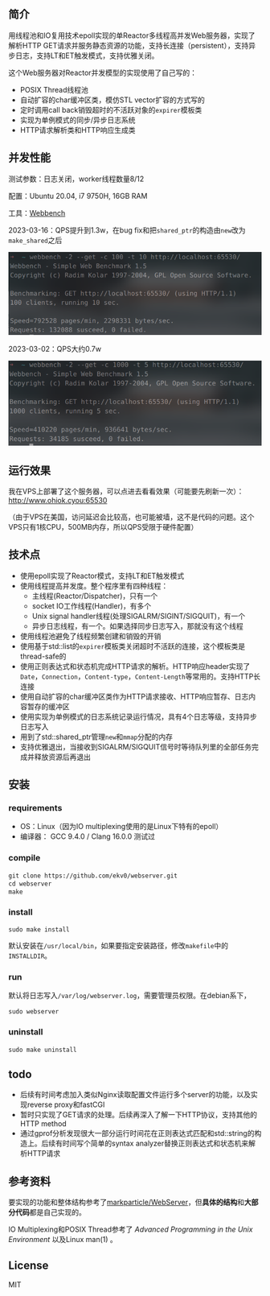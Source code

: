 ## 简介

用线程池和IO复用技术epoll实现的单Reactor多线程高并发Web服务器，实现了解析HTTP GET请求并服务静态资源的功能，支持长连接（persistent），支持异步日志，支持LT和ET触发模式，支持优雅关闭。

这个Web服务器对Reactor并发模型的实现使用了自己写的：

- POSIX Thread线程池
- 自动扩容的char缓冲区类，模仿STL vector扩容的方式写的
- 定时调用call back销毁超时的不活跃对象的`expirer`模板类
- 实现为单例模式的同步/异步日志系统
- HTTP请求解析类和HTTP响应生成类

## 并发性能

测试参数：日志关闭，worker线程数量8/12

配置：Ubuntu 20.04, i7 9750H, 16GB RAM

工具：[Webbench](http://home.tiscali.cz/~cz210552/webbench.html)

2023-03-16：QPS提升到1.3w，在bug fix和把`shared_ptr`的构造由`new`改为`make_shared`之后

<img src="./screenshot/20230316/thread=12-accept=1-log=false/Screenshot_20230316_023923.png" alt="2.png" width="600" />

2023-03-02：QPS大约0.7w

<img src="./screenshot/20230302/1.png" alt="1.png" width="600" />

## 运行效果

我在VPS上部署了这个服务器，可以点进去看看效果（可能要先刷新一次）：<http://www.ohiok.cyou:65530>

（由于VPS在美国，访问延迟会比较高，也可能被墙，这不是代码的问题。这个VPS只有1核CPU，500MB内存，所以QPS受限于硬件配置）

## 技术点

- 使用epoll实现了Reactor模式，支持LT和ET触发模式
- 使用线程提高并发度。整个程序里有四种线程：
  - 主线程(Reactor/Dispatcher)，只有一个
  - socket IO工作线程(Handler)，有多个
  - Unix signal handler线程(处理SIGALRM/SIGINT/SIGQUIT)，有一个
  - 异步日志线程，有一个。如果选择同步日志写入，那就没有这个线程
- 使用线程池避免了线程频繁创建和销毁的开销
- 使用基于std::list的`expirer`模板类关闭超时不活跃的连接，这个模板类是thread-safe的
- 使用正则表达式和状态机完成HTTP请求的解析。HTTP响应header实现了`Date`，`Connection`，`Content-type`，`Content-Length`等常用的。支持HTTP长连接
- 使用自动扩容的char缓冲区类作为HTTP请求接收、HTTP响应暂存、日志内容暂存的缓冲区
- 使用实现为单例模式的日志系统记录运行情况，具有4个日志等级，支持异步日志写入
- 用到了std::shared_ptr管理`new`和`mmap`分配的内存
- 支持优雅退出，当接收到SIGALRM/SIGQUIT信号时等待队列里的全部任务完成并释放资源后再退出

## 安装

### requirements

- OS：Linux（因为IO multiplexing使用的是Linux下特有的epoll）
- 编译器： GCC 9.4.0 / Clang 16.0.0 测试过

### compile

```shell
git clone https://github.com/ekv0/webserver.git
cd webserver
make
```

### install

```shell
sudo make install
```

默认安装在`/usr/local/bin`，如果要指定安装路径，修改`makefile`中的`INSTALLDIR`。

### run

默认将日志写入`/var/log/webserver.log`，需要管理员权限。在debian系下，

```shell
sudo webserver
```

### uninstall

```shell
sudo make uninstall
```

## todo

- 后续有时间考虑加入类似Nginx读取配置文件运行多个server的功能，以及实现reverse proxy和fastCGI
- 暂时只实现了GET请求的处理。后续再深入了解一下HTTP协议，支持其他的HTTP method
- 通过gprof分析发现很大一部分运行时间花在正则表达式匹配和std::string的构造上。后续有时间写个简单的syntax analyzer替换正则表达式和状态机来解析HTTP请求

## 参考资料

要实现的功能和整体结构参考了[markparticle/WebServer](https://github.com/markparticle/WebServer)，但**具体的结构**和**大部分代码**都是自己实现的。

IO Multiplexing和POSIX Thread参考了 *Advanced Programming in the Unix Environment* 以及Linux man(1) 。

## License

MIT
